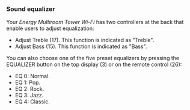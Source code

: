 ### Sound equalizer
Your *Energy Multiroom Tower Wi-Fi* has two controllers at the back that enable users to adjust equalization:

* Adjust Treble (17). This function is indicated as "Treble".
* Adjust Bass (15). This function is indicated as "Bass".

You can also choose one of the five preset equalizers by pressing the EQUALIZER button on the top display (3) or on the remote control (26):

* EQ 0: Normal.
* EQ 1: Pop.
* EQ 2: Rock.
* EQ 3: Jazz.
* EQ 4: Classic.
